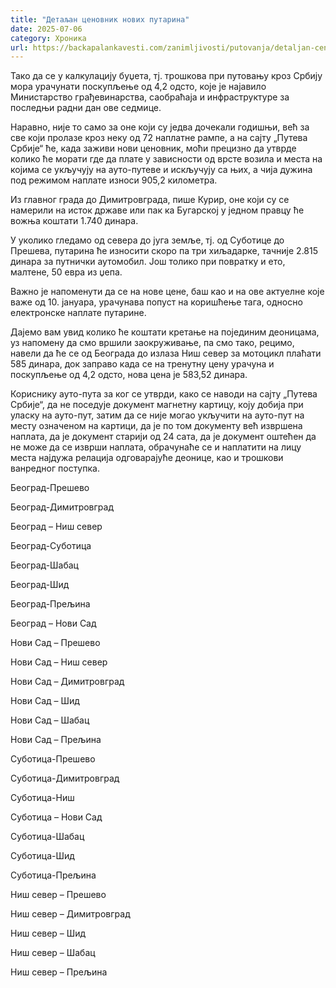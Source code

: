 ```yaml
---
title: "Детаљан ценовник нових путарина"
date: 2025-07-06
category: Хроника
url: https://backapalankavesti.com/zanimljivosti/putovanja/detaljan-cenovnik-novih-putarina/
---
```


Тако да се у калкулацију буџета, тј. трошкова при путовању кроз Србију мора урачунати поскупљење од 4,2 одсто, које је најавило Министарство грађевинарства, саобраћаја и инфраструктуре за последњи радни дан ове седмице.

Наравно, није то само за оне који су једва дочекали годишњи, већ за све који пролазе кроз неку од 72 наплатне рампе, а на сајту „Путева Србије“ ће, када заживи нови ценовник, моћи прецизно да утврде колико ће морати где да плате у зависности од врсте возила и места на којима се укључују на ауто-путеве и искључују са њих, а чија дужина под режимом наплате износи 905,2 километра.

Из главног града до Димитровграда, пише Курир, оне који су се намерили на исток државе или пак ка Бугарској у једном правцу ће вожња коштати 1.740 динара.

У уколико гледамо од севера до југа земље, тј. од Суботице до Прешева, путарина ће износити скоро па три хиљадарке, тачније 2.815 динара за путнички аутомобил. Још толико при повратку и ето, малтене, 50 евра из џепа.

Важно је напоменути да се на нове цене, баш као и на ове актуелне које важе од 10. јануара, урачунава попуст на коришћење тага, односно електронске наплате путарине.

Дајемо вам увид колико ће коштати кретање на појединим деоницама, уз напомену да смо вршили заокруживање, па смо тако, рецимо, навели да ће се од Београда до излаза Ниш север за мотоцикл плаћати 585 динара, док заправо када се на тренутну цену урачуна и поскупљење од 4,2 одсто, нова цена је 583,52 динара.

Кориснику ауто-пута за ког се утврди, како се наводи на сајту „Путева Србије“, да не поседује документ магнетну картицу, коју добија при уласку на ауто-пут, затим да се није могао укључити на ауто-пут на месту означеном на картици, да је по том документу већ извршена наплата, да је документ старији од 24 сата, да је документ оштећен да не може да се изврши наплата, обрачунаће се и наплатити на лицу места најдужа релација одговарајуће деонице, као и трошкови ванредног поступка.

Београд-Прешево

Београд-Димитровград

Београд – Ниш север

Београд-Суботица

Београд-Шабац

Београд-Шид

Београд-Прељина

Београд – Нови Сад

Нови Сад – Прешево

Нови Сад – Ниш север

Нови Сад – Димитровград

Нови Сад – Шид

Нови Сад – Шабац

Нови Сад – Прељина

Суботица-Прешево

Суботица-Димитровград

Суботица-Ниш

Суботица – Нови Сад

Суботица-Шабац

Суботица-Шид

Суботица-Прељина

Ниш север – Прешево

Ниш север – Димитровград

Ниш север – Шид

Ниш север – Шабац

Ниш север – Прељина
